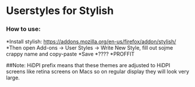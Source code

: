 # Userstyles for Stylish
### How to use:
*Install stylish: https://addons.mozilla.org/en-us/firefox/addon/stylish/
*Then open Add-ons -> User Styles -> Write New Style, fill out sojme crappy name and copy-paste
*Save
*????
*PROFFIT

##Note:
HiDPI prefix means that these themes are adjusted to HiDPI screens like retina screens on Macs so on regular display they will look very large.

